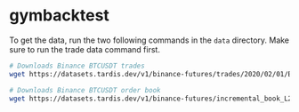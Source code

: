 # gymbacktest

To get the data, run the two following commands in the `data` directory. Make sure to run the trade data command first.

```bash
# Downloads Binance BTCUSDT trades
wget https://datasets.tardis.dev/v1/binance-futures/trades/2020/02/01/BTCUSDT.csv.gz -O BTCUSDT_trades.csv.gz

# Downloads Binance BTCUSDT order book
wget https://datasets.tardis.dev/v1/binance-futures/incremental_book_L2/2020/02/01/BTCUSDT.csv.gz -O BTCUSDT_book.csv.gz
```
